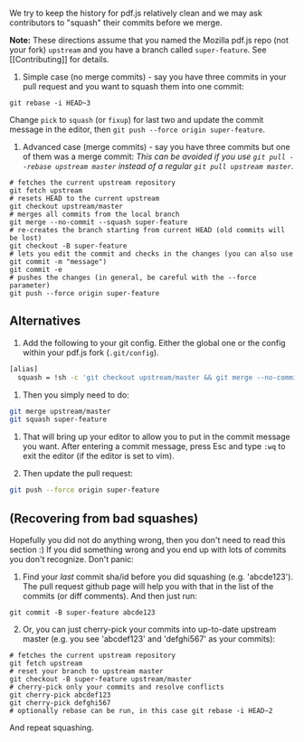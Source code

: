 We try to keep the history for pdf.js relatively clean and we may ask contributors to "squash" their commits before we merge.  

**Note:**
These directions assume that you named the Mozilla pdf.js repo (not your fork) `upstream` and you have a branch called `super-feature`. See [[Contributing]] for details.

1. <a name="simple"></a>Simple case (no merge commits) - say you have three commits in your pull request and you want to squash them into one commit:
  ```
  git rebase -i HEAD~3
  ```
  Change `pick` to `squash` (or `fixup`) for last two and update the commit message in the editor, then `git push --force origin super-feature`.

1. Advanced case (merge commits) - say you have three commits but one of them was a merge commit: _This can be avoided if you use `git pull --rebase upstream master` instead of a regular `git pull upstream master`._
  ```
  # fetches the current upstream repository
  git fetch upstream
  # resets HEAD to the current upstream
  git checkout upstream/master
  # merges all commits from the local branch
  git merge --no-commit --squash super-feature
  # re-creates the branch starting from current HEAD (old commits will be lost)
  git checkout -B super-feature
  # lets you edit the commit and checks in the changes (you can also use git commit -m "message")
  git commit -e
  # pushes the changes (in general, be careful with the --force parameter)
  git push --force origin super-feature
  ```

## Alternatives

1. Add the following to your git config. Either the global one or the config within your pdf.js fork (`.git/config`).
  ```bash
  [alias]
  	squash = !sh -c 'git checkout upstream/master && git merge --no-commit --squash $0 && git checkout -B $0 && git commit -e'
  ```

1. Then you simply need to do:
  ```bash
  git merge upstream/master
  git squash super-feature
  ```

1. That will bring up your editor to allow you to put in the commit message you want. After entering a commit message, press Esc and type `:wq` to exit the editor (if the editor is set to vim).

1. Then update the pull request:
  ```bash
  git push --force origin super-feature
  ```

## (Recovering from bad squashes)

Hopefully you did not do anything wrong, then you don't need to read this section :) If you did something wrong and you end up with lots of commits you don't recognize. Don't panic:

1. Find your _last_ commit sha/id before you did squashing (e.g. 'abcde123'). The pull request github page will help you with that in the list of the commits (or diff comments). And then just run:

  ```
  git commit -B super-feature abcde123
  ```

2. Or, you can just cherry-pick your commits into up-to-date upstream master (e.g. you see 'abcdef123' and 'defghi567' as your commits):

  ```
  # fetches the current upstream repository
  git fetch upstream
  # reset your branch to upstream master
  git checkout -B super-feature upstream/master
  # cherry-pick only your commits and resolve conflicts
  git cherry-pick abcdef123
  git cherry-pick defghi567
  # optionally rebase can be run, in this case git rebase -i HEAD~2
  ```

And repeat squashing.
